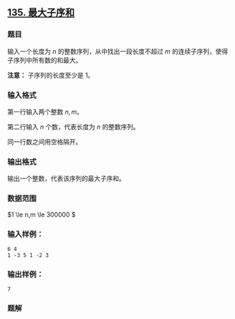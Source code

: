 ## [135\. 最大子序和](https://www.acwing.com/problem/content/137/)

### 题目

输入一个长度为 $n$ 的整数序列，从中找出一段长度不超过 $m$ 的连续子序列，使得子序列中所有数的和最大。

**注意：** 子序列的长度至少是 $1$。

### 输入格式

第一行输入两个整数 $n,m$。

第二行输入 $n$ 个数，代表长度为 $n$ 的整数序列。

同一行数之间用空格隔开。

### 输出格式

输出一个整数，代表该序列的最大子序和。

### 数据范围

$1 \\le n,m \\le 300000 $

### 输入样例：

```
6 4
1 -3 5 1 -2 3
```

### 输出样例：

```
7
```

### 题解

